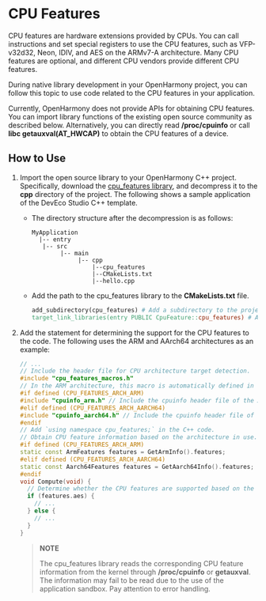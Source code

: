 # CPU Features


CPU features are hardware extensions provided by CPUs. You can call instructions and set special registers to use the CPU features, such as VFP-v32d32, Neon, IDIV, and AES on the ARMv7-A architecture. Many CPU features are optional, and different CPU vendors provide different CPU features.


During native library development in your OpenHarmony project,  you can follow this topic to use code related to the CPU features in your application.


Currently, OpenHarmony does not provide APIs for obtaining CPU features. You can import library functions of the existing open source community as described below. Alternatively, you can directly read **/proc/cpuinfo** or call **libc getauxval(AT_HWCAP)** to obtain the CPU features of a device.


## How to Use

1. Import the open source library to your OpenHarmony C++ project. Specifically, download the [cpu_features library](https://github.com/google/cpu_features), and decompress it to the **cpp** directory of the project. The following shows a sample application of the DevEco Studio C++ template.
   - The directory structure after the decompression is as follows:
      ```
      MyApplication
        |-- entry
         |-- src
              |-- main
                   |-- cpp
                       |--cpu_features
                       |--CMakeLists.txt
                       |--hello.cpp
      ```
   - Add the path to the cpu_features library to the **CMakeLists.txt** file.
      ```makefile
      add_subdirectory(cpu_features) # Add a subdirectory to the project.
      target_link_libraries(entry PUBLIC CpuFeature::cpu_features) # Add the library files that need to be linked.
      ```

2. Add the statement for determining the support for the CPU features to the code. The following uses the ARM and AArch64 architectures as an example:
   ```c++
   // ...
   // Include the header file for CPU architecture target detection.
   #include "cpu_features_macros.h"
   // In the ARM architecture, this macro is automatically defined in the preceding header file based on the target.
   #if defined (CPU_FEATURES_ARCH_ARM)
   #include "cpuinfo_arm.h" // Include the cpuinfo header file of the ARM architecture.
   #elif defined (CPU_FEATURES_ARCH_AARCH64)
   #include "cpuinfo_aarch64.h" // Include the cpuinfo header file of the AArch64 architecture.
   #endif
   // Add `using namespace cpu_features;` in the C++ code.
   // Obtain CPU feature information based on the architecture in use.
   #if defined (CPU_FEATURES_ARCH_ARM)
   static const ArmFeatures features = GetArmInfo().features;
   #elif defined (CPU_FEATURES_ARCH_AARCH64)
   static const Aarch64Features features = GetAarch64Info().features;
   #endif
   void Compute(void) {
     // Determine whether the CPU features are supported based on the features field.
     if (features.aes) {
       // ...
     } else {
       // ...
     }
   }
   ```

   > **NOTE**
   > 
   > The cpu_features library reads the corresponding CPU feature information from the kernel through **/proc/cpuinfo** or **getauxval**. The information may fail to be read due to the use of the application sandbox. Pay attention to error handling.
